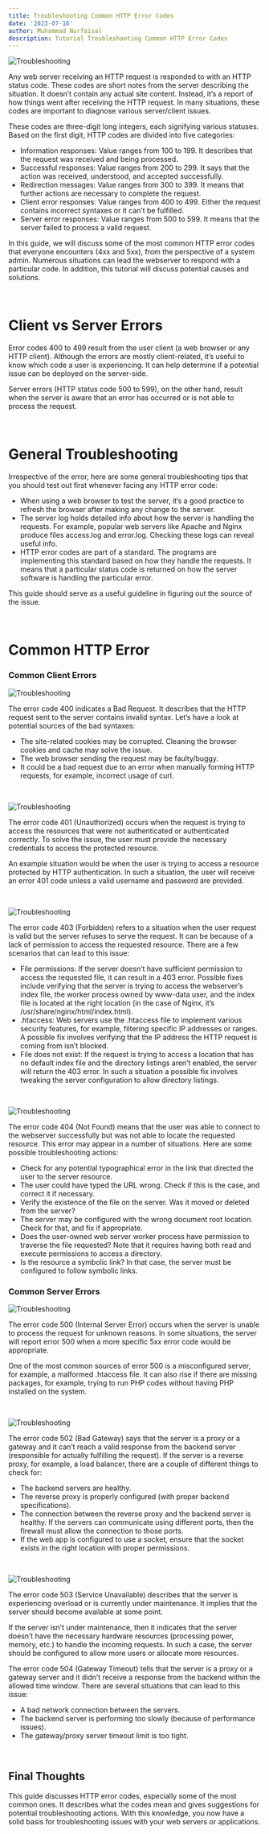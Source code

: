 ```yaml
---
title: Troubleshooting Common HTTP Error Codes
date: '2023-07-16'
author: Muhammad Nurfaisal
description: Tutorial Troubleshooting Common HTTP Error Codes
---
```


![Troubleshooting](./Images/httperror.png)

Any web server receiving an HTTP request is responded to with an HTTP status code. These codes are short notes from the server describing the situation. It doesn’t contain any actual site content. Instead, it’s a report of how things went after receiving the HTTP request. In many situations, these codes are important to diagnose various server/client issues.

These codes are three-digit long integers, each signifying various statuses. Based on the first digit, HTTP codes are divided into five categories:
- Information responses: Value ranges from 100 to 199. It describes that the request was received and being processed.
- Successful responses: Value ranges from 200 to 299. It says that the action was received, understood, and accepted successfully.
- Redirection messages: Value ranges from 300 to 399. It means that further actions are necessary to complete the request.
- Client error responses: Value ranges from 400 to 499. Either the request contains incorrect syntaxes or it can’t be fulfilled.
- Server error responses: Value ranges from 500 to 599. It means that the server failed to process a valid request.

In this guide, we will discuss some of the most common HTTP error codes that everyone encounters (4xx and 5xx), from the perspective of a system admin. Numerous situations can lead the webserver to respond with a particular code. In addition, this tutorial will discuss potential causes and solutions.

<br>

# Client vs Server Errors
Error codes 400 to 499 result from the user client (a web browser or any HTTP client). Although the errors are mostly client-related, it’s useful to know which code a user is experiencing. It can help determine if a potential issue can be deployed on the server-side.

Server errors (HTTP status code 500 to 599), on the other hand, result when the server is aware that an error has occurred or is not able to process the request.

<br>

# General Troubleshooting
Irrespective of the error, here are some general troubleshooting tips that you should test out first whenever facing any HTTP error code:
- When using a web browser to test the server, it’s a good practice to refresh the browser after making any change to the server.
- The server log holds detailed info about how the server is handling the requests. For example, popular web servers like Apache and Nginx produce files access.log and error.log. Checking these logs can reveal useful info.
- HTTP error codes are part of a standard. The programs are implementing this standard based on how they handle the requests. It means that a particular status code is returned on how the server software is handling the particular error.

This guide should serve as a useful guideline in figuring out the source of the issue.

<br>

# Common HTTP Error
### Common Client Errors

![Troubleshooting](./Images/400.png)

The error code 400 indicates a Bad Request. It describes that the HTTP request sent to the server contains invalid syntax. Let’s have a look at potential sources of the bad syntaxes:
- The site-related cookies may be corrupted. Cleaning the browser cookies and cache may solve the issue.
- The web browser sending the request may be faulty/buggy.
- It could be a bad request due to an error when manually forming HTTP requests, for example, incorrect usage of curl.

<br>

![Troubleshooting](./Images/401.png)

The error code 401 (Unauthorized) occurs when the request is trying to access the resources that were not authenticated or authenticated correctly. To solve the issue, the user must provide the necessary credentials to access the protected resource.

An example situation would be when the user is trying to access a resource protected by HTTP authentication. In such a situation, the user will receive an error 401 code unless a valid username and password are provided.

<br>

![Troubleshooting](./Images/403.png)

The error code 403 (Forbidden) refers to a situation when the user request is valid but the server refuses to serve the request. It can be because of a lack of permission to access the requested resource. There are a few scenarios that can lead to this issue:
- File permissions: If the server doesn’t have sufficient permission to access the requested file, it can result in a 403 error. Possible fixes include verifying that the server is trying to access the webserver’s index file, the worker process owned by www-data user, and the index file is located at the right location (in the case of Nginx, it’s /usr/share/nginx/html/index.html).
- .htaccess: Web servers use the .htaccess file to implement various security features, for example, filtering specific IP addresses or ranges. A possible fix involves verifying that the IP address the HTTP request is coming from isn’t blocked.
- File does not exist: If the request is trying to access a location that has no default index file and the directory listings aren’t enabled, the server will return the 403 error. In such a situation a possible fix involves tweaking the server configuration to allow directory listings.

<br>

![Troubleshooting](./Images/404.png)

The error code 404 (Not Found) means that the user was able to connect to the webserver successfully but was not able to locate the requested resource. This error may appear in a number of situations. Here are some possible troubleshooting actions:
- Check for any potential typographical error in the link that directed the user to the server resource.
- The user could have typed the URL wrong. Check if this is the case, and correct it if necessary.
- Verify the existence of the file on the server. Was it moved or deleted from the server?
- The server may be configured with the wrong document root location. Check for that, and fix if appropriate.
- Does the user-owned web server worker process have permission to traverse the file requested? Note that it requires having both read and execute permissions to access a directory.
- Is the resource a symbolic link? In that case, the server must be configured to follow symbolic links.


### Common Server Errors

![Troubleshooting](./Images/500.png)

The error code 500 (Internal Server Error) occurs when the server is unable to process the request for unknown reasons. In some situations, the server will report error 500 when a more specific 5xx error code would be appropriate.

One of the most common sources of error 500 is a misconfigured server, for example, a malformed .htaccess file. It can also rise if there are missing packages, for example, trying to run PHP codes without having PHP installed on the system.

<br>

![Troubleshooting](./Images/502.png)

The error code 502 (Bad Gateway) says that the server is a proxy or a gateway and it can’t reach a valid response from the backend server (responsible for actually fulfilling the request). If the server is a reverse proxy, for example, a load balancer, there are a couple of different things to check for:
- The backend servers are healthy.
- The reverse proxy is properly configured (with proper backend specifications).
- The connection between the reverse proxy and the backend server is healthy. If the servers can communicate using different ports, then the firewall must allow the connection to those ports.
- If the web app is configured to use a socket, ensure that the socket exists in the right location with proper permissions.

<br>

![Troubleshooting](./Images/503.png)

The error code 503 (Service Unavailable) describes that the server is experiencing overload or is currently under maintenance. It implies that the server should become available at some point.

If the server isn’t under maintenance, then it indicates that the server doesn’t have the necessary hardware resources (processing power, memory, etc.) to handle the incoming requests. In such a case, the server should be configured to allow more users or allocate more resources.

The error code 504 (Gateway Timeout) tells that the server is a proxy or a gateway server and it didn’t receive a response from the backend within the allowed time window. There are several situations that can lead to this issue:
- A bad network connection between the servers.
- The backend server is performing too slowly (because of performance issues). 
- The gateway/proxy server timeout limit is too tight.

<br>

## Final Thoughts
This guide discusses HTTP error codes, especially some of the most common ones. It describes what the codes mean and gives suggestions for potential troubleshooting actions. With this knowledge, you now have a solid basis for troubleshooting issues with your web servers or applications.